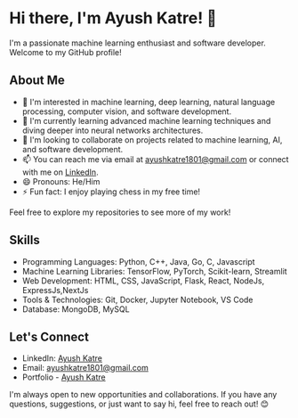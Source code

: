 # Hi there, I'm Ayush Katre! 👋

I'm a passionate machine learning enthusiast and software developer. Welcome to my GitHub profile!

## About Me

- 👀 I'm interested in machine learning, deep learning, natural language processing, computer vision, and software development.
- 🌱 I'm currently learning advanced machine learning techniques and diving deeper into neural networks architectures.
- 💞️ I'm looking to collaborate on projects related to machine learning, AI, and software development.
- 📫 You can reach me via email at [ayushkatre1801@gmail.com](mailto:ayushkatre1801@gmail.com) or connect with me on [LinkedIn](https://www.linkedin.com/in/ayush-katre-2142262a3/).
- 😄 Pronouns: He/Him
- ⚡ Fun fact: I enjoy playing chess in my free time!
  
Feel free to explore my repositories to see more of my work!

## Skills

- Programming Languages: Python, C++, Java, Go, C, Javascript
- Machine Learning Libraries: TensorFlow, PyTorch, Scikit-learn, Streamlit
- Web Development: HTML, CSS, JavaScript, Flask, React, NodeJs, ExpressJs,NextJs
- Tools & Technologies: Git, Docker, Jupyter Notebook, VS Code
- Database: MongoDB, MySQL

## Let's Connect

- LinkedIn: [Ayush Katre](https://www.linkedin.com/in/ayush-katre-2142262a3/)
- Email: ayushkatre1801@gmail.com
- Portfolio - [Ayush Katre](https://ayushkatreportfolio.vercel.app)

I'm always open to new opportunities and collaborations. If you have any questions, suggestions, or just want to say hi, feel free to reach out! 😊
